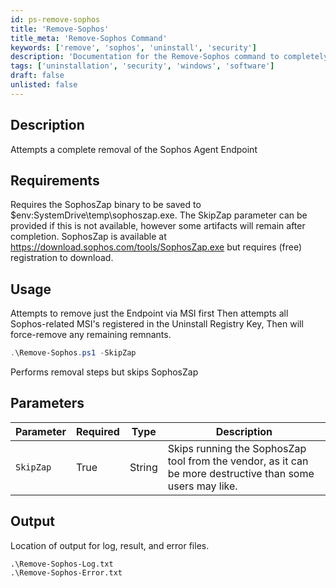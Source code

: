 ```yaml
---
id: ps-remove-sophos
title: 'Remove-Sophos'
title_meta: 'Remove-Sophos Command'
keywords: ['remove', 'sophos', 'uninstall', 'security']
description: 'Documentation for the Remove-Sophos command to completely remove the Sophos Agent Endpoint from the system.'
tags: ['uninstallation', 'security', 'windows', 'software']
draft: false
unlisted: false
---
```

## Description
Attempts a complete removal of the Sophos Agent Endpoint

## Requirements
Requires the SophosZap binary to be saved to $env:SystemDrive\temp\sophoszap.exe. The SkipZap parameter can be provided if this is not available, however some artifacts will remain after completion.
SophosZap is available at https://download.sophos.com/tools/SophosZap.exe but requires (free) registration to download.
## Usage
Attempts to remove just the Endpoint via MSI first
Then attempts all Sophos-related MSI's registered in the Uninstall Registry Key, 
Then will force-remove any remaining remnants.



```powershell
.\Remove-Sophos.ps1 -SkipZap
```
Performs removal steps but skips SophosZap
## Parameters
| Parameter | Required | Type   | Description                                                                                               |
| --------- | -------- | ------ | --------------------------------------------------------------------------------------------------------- |
| `SkipZap` | True     | String | Skips running the SophosZap tool from the vendor, as it can be more destructive than some users may like. |


## Output
Location of output for log, result, and error files.

    .\Remove-Sophos-Log.txt
    .\Remove-Sophos-Error.txt

